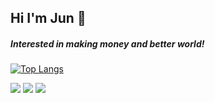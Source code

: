<H2> Hi I'm Jun 🤗 </div>

<h5>Interested in making money and better world!</h5>

[![Top Langs](https://github-readme-stats.vercel.app/api/top-langs/?username=jaejuna&layout=compact)](https://github.com/jaejuna/github-readme-stats) 

<a href ="https://velog.io/@jaejuna"><img src="https://img.shields.io/badge/Velog-20C997?style=flat-square&logo=Velog&logoColor=white"/></a> <a href ="https://www.instagram.com/jajuna_99/"><img src="https://img.shields.io/badge/Insta-E4405F?style=flat-square&logo=Instagram&logoColor=white"/></a> <a href ="https://app.swaggerhub.com/apis/Jaejuna/K_tank/1.0.0"><img src="https://img.shields.io/badge/Swagger-85EA2D?style=flat-square&logo=Swagger&logoColor=white"/></a>

<!--
**Jaejuna/Jaejuna** is a ✨ _special_ ✨ repository because its `README.md` (this file) appears on your GitHub profile.

Here are some ideas to get you started:

- 🔭 I’m currently working on ...
- 🌱 I’m currently learning ...
- 👯 I’m looking to collaborate on ...
- 🤔 I’m looking for help with ...
- 💬 Ask me about ...
- 📫 How to reach me: ...
- 😄 Pronouns: ...
- ⚡ Fun fact: ...
-->
